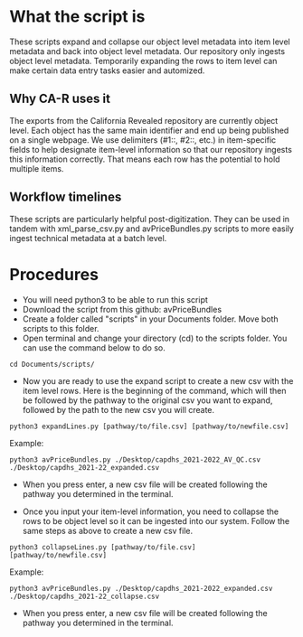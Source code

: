 # What the script is
These scripts expand and collapse our object level metadata into item level metadata and back into object level metadata. Our repository only ingests object level metadata. Temporarily expanding the rows to item level can make certain data entry tasks easier and automized.
## Why CA-R uses it
The exports from the California Revealed repository are currently object level. Each object has the same main identifier and end up being published on a single webpage. We use delimiters (#1::, #2::, etc.) in item-specific fields to help designate item-level information so that our repository ingests this information correctly. That means each row has the potential to hold multiple items.
## Workflow timelines
These scripts are particularly helpful post-digitization. They can be used in tandem with xml_parse_csv.py and avPriceBundles.py scripts to more easily ingest technical metadata at a batch level.
# Procedures
- You will need python3 to be able to run this script
- Download the script from this github: avPriceBundles
- Create a folder called "scripts" in your Documents folder. Move both scripts to this folder.
- Open terminal and change your directory (cd) to the scripts folder. You can use the command below to do so.
```
cd Documents/scripts/
```
- Now you are ready to use the expand script to create a new csv with the item level rows. Here is the beginning of the command, which will then be followed by the pathway to the original csv you want to expand, followed by the path to the new csv you will create. 
```
python3 expandLines.py [pathway/to/file.csv] [pathway/to/newfile.csv]
```
Example:
```
python3 avPriceBundles.py ./Desktop/capdhs_2021-2022_AV_QC.csv ./Desktop/capdhs_2021-22_expanded.csv 
```
- When you press enter, a new csv file will be created following the pathway you determined in the terminal. 

- Once you input your item-level information, you need to collapse the rows to be object level so it can be ingested into our system. Follow the same steps as above to create a new csv file. 
```
python3 collapseLines.py [pathway/to/file.csv] [pathway/to/newfile.csv]
```
Example:
```
python3 avPriceBundles.py ./Desktop/capdhs_2021-2022_expanded.csv ./Desktop/capdhs_2021-22_collapse.csv 
```
- When you press enter, a new csv file will be created following the pathway you determined in the terminal. 